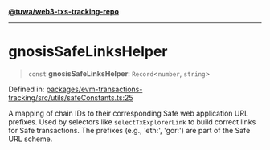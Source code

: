 [**@tuwa/web3-txs-tracking-repo**](../../../README.md)

***

# gnosisSafeLinksHelper

> `const` **gnosisSafeLinksHelper**: `Record`\<`number`, `string`\>

Defined in: [packages/evm-transactions-tracking/src/utils/safeConstants.ts:25](https://github.com/TuwaIO/web3-transactions-tracking/blob/a10c83309de467fc9c122360072c3c2a067cd4a4/packages/evm-transactions-tracking/src/utils/safeConstants.ts#L25)

A mapping of chain IDs to their corresponding Safe web application URL prefixes.
Used by selectors like `selectTxExplorerLink` to build correct links for Safe transactions.
The prefixes (e.g., 'eth:', 'gor:') are part of the Safe URL scheme.
